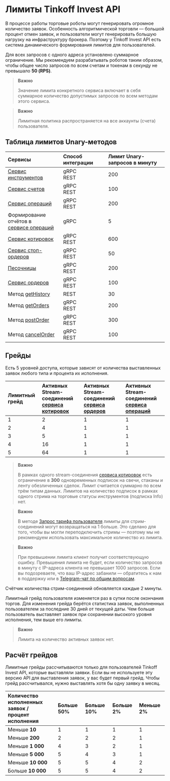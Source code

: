 # Лимиты Tinkoff Invest API

В процессе работы торговые роботы могут генерировать огромное количество заявок. 
Особенность алгоритмической торговли — большой процент отмен заявок, и пользователи 
могут генерировать большую нагрузку на инфраструктуру брокера. Поэтому у Tinkoff Invest API
есть система динамического формирования лимитов для пользователей.

Для всех запросов с одного адреса установлено суммарное ограничение. Мы рекомендуем разрабатывать роботов таким образом,
чтобы общее число запросов по всем счетам и токенам в секунду не превышало **50 (RPS)**.

>**Важно**
>
>Значение лимита конкретного сервиса включает в себя суммарное количество допустимых запросов по всем методам этого сервиса.

>**Важно**
>
>Лимитная политика распространяется на все аккаунты (cчета) пользователя.

## Таблица лимитов Unary-методов

| Сервисы                                                                    | Способ интеграции | Лимит Unary-запросов в минуту |
|:---------------------------------------------------------------------------|:------------------|:------------------------------|
| [Сервис инструментов](/investAPI/head-instruments/)                        | gRPC<br/>REST     | 200                           |
| [Сервис счетов](/investAPI/head-users/)                                    | gRPC<br/>REST     | 100                           |
| [Сервис операций](/investAPI/head-operations/)                             | gRPC<br/>REST     | 200                           |
| Формирование отчётов в</br>[сервисе операций](/investAPI/head-operations/) | gRPC              | 5                             |
| [Сервис котировок](/investAPI/head-marketdata/)                            | gRPC<br/>REST     | 600                           |
| [Сервис стоп-ордеров](/investAPI/head-stoporders/)                         | gRPC<br/>REST     | 50                            |
| [Песочницы](/investAPI/head-sandbox/)                                      | gRPC<br/>REST     | 200                           |
| [Сервис ордеров](/investAPI/head-orders/)                                  | gRPC<br/>REST     | 100                           |
| Метод [getHistory](/investAPI/get_history)          | REST              | 30                            |
| Метод [getOrders](/investAPI/orders#getorders)       | gRPC<br/>REST     | 200                           |
| Метод [postOrder](/investAPI/orders#postorder)         | gRPC<br/>REST     | 300                           |
| Метод [cancelOrder](/investAPI/orders#cancelorder)     | gRPC<br/>REST     | 100                           |

## Грейды

Есть 5 уровней доступа, которые зависят от количества выставленных заявок любого типа и
процента их исполнения.

| Лимитный грейд   | Активных Stream-соединений</br>[сервиса котировок](/investAPI/head-marketdata/) | Активных Stream-соединений</br>[сервиса ордеров](/investAPI/head-orders/) | Активных Stream-соединений</br>[сервиса операций](/investAPI/head-operations/) |
| :-------------   |:--------------------------------------------------------------------------------|:--------------------------------------------------------------------------|:-------------------------------------------------------------------------------|
| 1                | 2                                                                               | 1                                                                         | 1                                                                              |
| 2                | 4                                                                               | 1                                                                         | 1                                                                              |
| 3                | 5                                                                               | 1                                                                         | 1                                                                              |
| 4                | 16                                                                              | 1                                                                         | 1                                                                              |
| 5                | 64                                                                              | 1                                                                         | 1                                                                              |

>**Важно**
>
>В рамках одного stream-соединения [сервиса котировок](/investAPI/head-marketdata/) есть 
ограничение в **300** одновременных подписок на свечи, стаканы и ленту обезличенных сделок. Лимит считается
суммарно по всем трём типам данных. Лимитов на количество подписок в рамках одного стрима на торговые
статусы инструментов (подписка Info) нет.

>**Важно**
>
>В методе [Запрос тарифа пользователя](https://russianinvestments.github.io/investAPI/users/#getusertariff) лимиты для 
стрим-соединений могут возвращаться на 1 больше. Это сделано для того, чтобы вы могли переподключить стримы —
поэтому мы не рекомендуем использовать максимальное количество из лимита. 

>**Важно**
>
>При превышении лимита клиент получит соответствующую ошибку. Превышения лимита не будет, если количество запросов в
минуту с IP-адреса клиента не превышает 1000 запросов. Если вы подозреваете, что ваш IP-адрес забанили — обратитесь к нам
в поддержку или в [Telegram-чат по общим вопросам](https://t.me/joinchat/VaW05CDzcSdsPULM).

Счётчик количества стрим-соединений обновляется каждые 2 минуты.

Лимитный грейд пользователя изменяется раз в сутки после окончания торгов. Для изменения
грейда берётся статистика заявок, выполненных пользователем за последние 30 дней от текущей даты. 
Чем больше пользователь выставляет заявок при сохранении высокого уровня исполнения, 
тем выше его лимиты.

>**Важно**
>
>Лимита на количество активных заявок нет.

## Расчёт грейдов

Лимитные грейды рассчитываются только для пользователей Tinkoff Invest API,
которые выставляли заявки. Если вы не используете эту версию API для выставления заявок, у вас будет первый грейд. 
Чтобы грейд рассчитывался, нужно выставлять хотя бы одну заявку в месяц.

| Количество исполненных заявок / </br> процент исполнения | Больше 50% | Больше 10% | Больше 2% | Меньше 2% |
|:---------------------------------------------------------|:-----------| :--------- | :--------- |:----------|
| Меньше **10**                                            | 1          | 1          | 1          | 1         | 
| Меньше **200**                                           | 2          | 2          | 2          | 1         | 
| Меньше **1 000**                                         | 4          | 3          | 2          | 1         | 
| Меньше **5 000**                                         | 5          | 4          | 3          | 1         | 
| Меньше **10 000**                                        | 5          | 5          | 4          | 2         | 
| Больше **10 000**                                        | 5          | 5          | 4          | 2         | 
